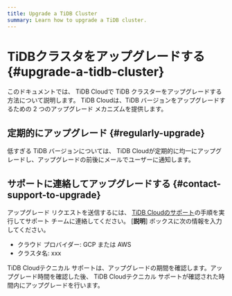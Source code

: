 ```yaml
---
title: Upgrade a TiDB Cluster
summary: Learn how to upgrade a TiDB cluster.
---
```


# TiDBクラスタをアップグレードする {#upgrade-a-tidb-cluster}

このドキュメントでは、 TiDB Cloudで TiDB クラスターをアップグレードする方法について説明します。 TiDB Cloudは、TiDB バージョンをアップグレードするための 2 つのアップグレード メカニズムを提供します。

## 定期的にアップグレード {#regularly-upgrade}

低すぎる TiDB バージョンについては、 TiDB Cloudが定期的に均一にアップグレードし、アップグレードの前後にメールでユーザーに通知します。

## サポートに連絡してアップグレードする {#contact-support-to-upgrade}

アップグレード リクエストを送信するには、 [TiDB Cloudのサポート](/tidb-cloud/tidb-cloud-support.md)の手順を実行してサポート チームに連絡してください。 [**説明**] ボックスに次の情報を入力してください。

-   クラウド プロバイダー: GCP または AWS
-   クラスタ名: xxx

TiDB Cloudテクニカル サポートは、アップグレードの期間を確認します。アップグレード時間を確認した後、 TiDB Cloudテクニカル サポートが確認された時間内にアップグレードを行います。
